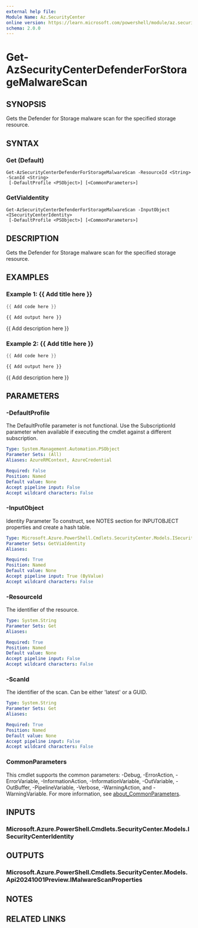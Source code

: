 ```yaml
---
external help file:
Module Name: Az.SecurityCenter
online version: https://learn.microsoft.com/powershell/module/az.securitycenter/get-azsecuritycenterdefenderforstoragemalwarescan
schema: 2.0.0
---
```


# Get-AzSecurityCenterDefenderForStorageMalwareScan

## SYNOPSIS
Gets the Defender for Storage malware scan for the specified storage resource.

## SYNTAX

### Get (Default)
```
Get-AzSecurityCenterDefenderForStorageMalwareScan -ResourceId <String> -ScanId <String>
 [-DefaultProfile <PSObject>] [<CommonParameters>]
```

### GetViaIdentity
```
Get-AzSecurityCenterDefenderForStorageMalwareScan -InputObject <ISecurityCenterIdentity>
 [-DefaultProfile <PSObject>] [<CommonParameters>]
```

## DESCRIPTION
Gets the Defender for Storage malware scan for the specified storage resource.

## EXAMPLES

### Example 1: {{ Add title here }}
```powershell
{{ Add code here }}
```

```output
{{ Add output here }}
```

{{ Add description here }}

### Example 2: {{ Add title here }}
```powershell
{{ Add code here }}
```

```output
{{ Add output here }}
```

{{ Add description here }}

## PARAMETERS

### -DefaultProfile
The DefaultProfile parameter is not functional.
Use the SubscriptionId parameter when available if executing the cmdlet against a different subscription.

```yaml
Type: System.Management.Automation.PSObject
Parameter Sets: (All)
Aliases: AzureRMContext, AzureCredential

Required: False
Position: Named
Default value: None
Accept pipeline input: False
Accept wildcard characters: False
```

### -InputObject
Identity Parameter
To construct, see NOTES section for INPUTOBJECT properties and create a hash table.

```yaml
Type: Microsoft.Azure.PowerShell.Cmdlets.SecurityCenter.Models.ISecurityCenterIdentity
Parameter Sets: GetViaIdentity
Aliases:

Required: True
Position: Named
Default value: None
Accept pipeline input: True (ByValue)
Accept wildcard characters: False
```

### -ResourceId
The identifier of the resource.

```yaml
Type: System.String
Parameter Sets: Get
Aliases:

Required: True
Position: Named
Default value: None
Accept pipeline input: False
Accept wildcard characters: False
```

### -ScanId
The identifier of the scan.
Can be either 'latest' or a GUID.

```yaml
Type: System.String
Parameter Sets: Get
Aliases:

Required: True
Position: Named
Default value: None
Accept pipeline input: False
Accept wildcard characters: False
```

### CommonParameters
This cmdlet supports the common parameters: -Debug, -ErrorAction, -ErrorVariable, -InformationAction, -InformationVariable, -OutVariable, -OutBuffer, -PipelineVariable, -Verbose, -WarningAction, and -WarningVariable. For more information, see [about_CommonParameters](http://go.microsoft.com/fwlink/?LinkID=113216).

## INPUTS

### Microsoft.Azure.PowerShell.Cmdlets.SecurityCenter.Models.ISecurityCenterIdentity

## OUTPUTS

### Microsoft.Azure.PowerShell.Cmdlets.SecurityCenter.Models.Api20241001Preview.IMalwareScanProperties

## NOTES

## RELATED LINKS

